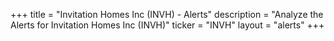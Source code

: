 +++
title = "Invitation Homes Inc (INVH) - Alerts"
description = "Analyze the Alerts for Invitation Homes Inc (INVH)"
ticker = "INVH"
layout = "alerts"
+++

